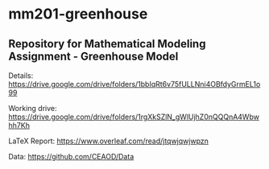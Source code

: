 # mm201-greenhouse
## Repository for Mathematical Modeling Assignment - Greenhouse Model

Details: https://drive.google.com/drive/folders/1bbIqRt6v75fULLNni4OBfdyGrmEL1o99

Working drive: https://drive.google.com/drive/folders/1rgXkSZlN_gWlUjhZ0nQQQnA4Wbwhh7Kh

LaTeX Report: https://www.overleaf.com/read/jtqwjqwjwpzn

Data: https://github.com/CEAOD/Data

